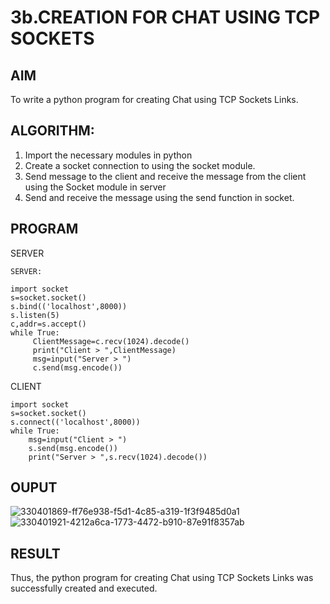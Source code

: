 # 3b.CREATION FOR CHAT USING TCP SOCKETS
## AIM
To write a python program for creating Chat using TCP Sockets Links.
## ALGORITHM:
1. Import the necessary modules in python
2. Create a socket connection to using the socket module.
3. Send message to the client and receive the message from the client using the Socket module in
 server
4. Send and receive the message using the send function in socket.
## PROGRAM
SERVER
```
SERVER: 
 
import socket 
s=socket.socket() 
s.bind(('localhost',8000)) 
s.listen(5) 
c,addr=s.accept() 
while True: 
     ClientMessage=c.recv(1024).decode()
     print("Client > ",ClientMessage) 
     msg=input("Server > ") 
     c.send(msg.encode())
```
CLIENT
```
import socket 
s=socket.socket() 
s.connect(('localhost',8000)) 
while True: 
    msg=input("Client > ") 
    s.send(msg.encode()) 
    print("Server > ",s.recv(1024).decode())
```
## OUPUT
![330401869-ff76e938-f5d1-4c85-a319-1f3f9485d0a1](https://github.com/VerginJenifer/3b_CHAT_USING_TCP_SOCKETS/assets/136251012/7b786431-87fd-4d10-b68c-9eef56ffcbe0)
![330401921-4212a6ca-1773-4472-b910-87e91f8357ab](https://github.com/VerginJenifer/3b_CHAT_USING_TCP_SOCKETS/assets/136251012/aa8a73ab-46e7-4319-8074-dfdbbaebc2bb)

## RESULT
Thus, the python program for creating Chat using TCP Sockets Links was successfully 
created and executed.

